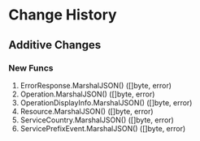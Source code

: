 # Change History

## Additive Changes

### New Funcs

1. ErrorResponse.MarshalJSON() ([]byte, error)
1. Operation.MarshalJSON() ([]byte, error)
1. OperationDisplayInfo.MarshalJSON() ([]byte, error)
1. Resource.MarshalJSON() ([]byte, error)
1. ServiceCountry.MarshalJSON() ([]byte, error)
1. ServicePrefixEvent.MarshalJSON() ([]byte, error)
